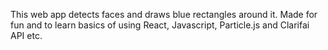 This web app detects faces and draws blue rectangles around it. Made for fun and to learn basics of using React, Javascript, Particle.js and Clarifai API etc. 
